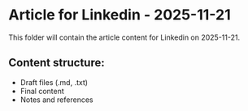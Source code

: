# Article for Linkedin - 2025-11-21

This folder will contain the article content for Linkedin on 2025-11-21.

## Content structure:
- Draft files (.md, .txt)
- Final content
- Notes and references
